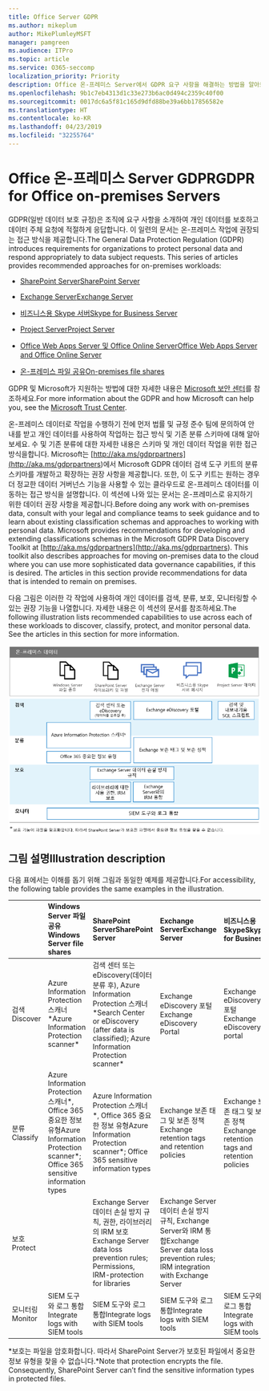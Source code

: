```yaml
---
title: Office Server GDPR
ms.author: mikeplum
author: MikePlumleyMSFT
manager: pamgreen
ms.audience: ITPro
ms.topic: article
ms.service: O365-seccomp
localization_priority: Priority
description: Office 온-프레미스 Server에서 GDPR 요구 사항을 해결하는 방법을 알아보세요.
ms.openlocfilehash: 9b1c7eb4313d1c33e273b6ac0d494c2359c40f00
ms.sourcegitcommit: 0017dc6a5f81c165d9dfd88be39a6bb17856582e
ms.translationtype: HT
ms.contentlocale: ko-KR
ms.lasthandoff: 04/23/2019
ms.locfileid: "32255764"
---
```

# <a name="gdpr-for-office-on-premises-servers"></a><span data-ttu-id="a9a03-103">Office 온-프레미스 Server GDPR</span><span class="sxs-lookup"><span data-stu-id="a9a03-103">GDPR for Office on-premises Servers</span></span>

<span data-ttu-id="a9a03-p101">GDPR(일반 데이터 보호 규정)은 조직에 요구 사항을 소개하여 개인 데이터를 보호하고 데이터 주체 요청에 적절하게 응답합니다. 이 일련의 문서는 온-프레미스 작업에 권장되는 접근 방식을 제공합니다.</span><span class="sxs-lookup"><span data-stu-id="a9a03-p101">The General Data Protection Regulation (GDPR) introduces requirements for organizations to protect personal data and respond appropriately to data subject requests. This series of articles provides recommended approaches for on-premises workloads:</span></span>

-   [<span data-ttu-id="a9a03-106">SharePoint Server</span><span class="sxs-lookup"><span data-stu-id="a9a03-106">SharePoint Server</span></span>](gdpr-for-sharepoint-server.md)

-   [<span data-ttu-id="a9a03-107">Exchange Server</span><span class="sxs-lookup"><span data-stu-id="a9a03-107">Exchange Server</span></span>](gdpr-for-exchange-server.md)

-   [<span data-ttu-id="a9a03-108">비즈니스용 Skype 서버</span><span class="sxs-lookup"><span data-stu-id="a9a03-108">Skype for Business Server</span></span>](gdpr-for-skype-for-business-server.md)

-   [<span data-ttu-id="a9a03-109">Project Server</span><span class="sxs-lookup"><span data-stu-id="a9a03-109">Project Server</span></span>](gdpr-for-project-server.md)

-   [<span data-ttu-id="a9a03-110">Office Web Apps Server 및 Office Online Server</span><span class="sxs-lookup"><span data-stu-id="a9a03-110">Office Web Apps Server and Office Online Server</span></span>](gdpr-for-office-online-server.md)

-   [<span data-ttu-id="a9a03-111">온-프레미스 파일 공유</span><span class="sxs-lookup"><span data-stu-id="a9a03-111">On-premises file shares</span></span>](gdpr-for-on-premises-file-shares.md)

<span data-ttu-id="a9a03-112">GDPR 및 Microsoft가 지원하는 방법에 대한 자세한 내용은 [Microsoft 보안 센터](https://www.microsoft.com/ko-KR/TrustCenter/Privacy/gdpr/default.aspx)를 참조하세요.</span><span class="sxs-lookup"><span data-stu-id="a9a03-112">For more information about the GDPR and how Microsoft can help you, see the [Microsoft Trust Center](https://www.microsoft.com/ko-KR/TrustCenter/Privacy/gdpr/default.aspx).</span></span>

<span data-ttu-id="a9a03-p102">온-프레미스 데이터로 작업을 수행하기 전에 먼저 법률 및 규정 준수 팀에 문의하여 안내를 받고 개인 데이터를 사용하여 작업하는 접근 방식 및 기존 분류 스키마에 대해 알아보세요. 수 및 기존 분류에 대한 자세한 내용은  스키마 및 개인 데이터 작업을 위한 접근 방식을합니다. Microsoft는 [http://aka.ms/gdprpartners](<http://aka.ms/gdprpartners>)에서 Microsoft GDPR 데이터 검색 도구 키트의 분류 스키마를 개발하고 확장하는 권장 사항을 제공합니다. 또한, 이 도구 키트는 원하는 경우 더 정교한 데이터 거버넌스 기능을 사용할 수 있는 클라우드로 온-프레미스 데이터를 이동하는 접근 방식을 설명합니다. 이 섹션에 나와 있는 문서는 온-프레미스로 유지하기 위한 데이터 권장 사항을 제공합니다.</span><span class="sxs-lookup"><span data-stu-id="a9a03-p102">Before doing any work with on-premises data, consult with your legal and compliance teams to seek guidance and to learn about existing classification schemas and approaches to working with personal data. Microsoft provides recommendations for developing and extending classifications schemas in the Microsoft GDPR Data Discovery Toolkit at [http://aka.ms/gdprpartners](<http://aka.ms/gdprpartners>). This toolkit also describes approaches for moving on-premises data to the cloud where you can use more sophisticated data governance capabilities, if this is desired. The articles in this section provide recommendations for data that is intended to remain on premises.</span></span>

<span data-ttu-id="a9a03-p103">다음 그림은 이러한 각 작업에 사용하여 개인 데이터를 검색, 분류, 보호, 모니터링할 수 있는 권장 기능을 나열합니다. 자세한 내용은 이 섹션의 문서를 참조하세요.</span><span class="sxs-lookup"><span data-stu-id="a9a03-p103">The following illustration lists recommended capabilities to use across each of these workloads to discover, classify, protect, and monitor personal data. See the articles in this section for more information.</span></span>

![](media/gdpr-for-office-servers-image1.png)

## <a name="illustration-description"></a><span data-ttu-id="a9a03-119">그림 설명</span><span class="sxs-lookup"><span data-stu-id="a9a03-119">Illustration description</span></span>

<span data-ttu-id="a9a03-120">다음 표에서는 이해를 돕기 위해 그림과 동일한 예제를 제공합니다.</span><span class="sxs-lookup"><span data-stu-id="a9a03-120">For accessibility, the following table provides the same examples in the illustration.</span></span>

|             |<span data-ttu-id="a9a03-121">Windows Server 파일 공유</span><span class="sxs-lookup"><span data-stu-id="a9a03-121">Windows Server file shares</span></span>|<span data-ttu-id="a9a03-122">SharePoint Server</span><span class="sxs-lookup"><span data-stu-id="a9a03-122">SharePoint Server</span></span>|<span data-ttu-id="a9a03-123">Exchange Server</span><span class="sxs-lookup"><span data-stu-id="a9a03-123">Exchange Server</span></span>|<span data-ttu-id="a9a03-124">비즈니스용 Skype</span><span class="sxs-lookup"><span data-stu-id="a9a03-124">Skype for Business</span></span>|<span data-ttu-id="a9a03-125">Project Server</span><span class="sxs-lookup"><span data-stu-id="a9a03-125">Project Server</span></span>|
|:------------|:-------------------------|:----------------|:--------------|:-----------------|:-------------|
|<span data-ttu-id="a9a03-126">검색</span><span class="sxs-lookup"><span data-stu-id="a9a03-126">Discover</span></span>|<span data-ttu-id="a9a03-127">Azure Information Protection 스캐너\*</span><span class="sxs-lookup"><span data-stu-id="a9a03-127">Azure Information Protection scanner\*</span></span>|<span data-ttu-id="a9a03-128">검색 센터 또는 eDiscovery(데이터 분류 후), Azure Information Protection 스캐너\*</span><span class="sxs-lookup"><span data-stu-id="a9a03-128">Search Center or eDiscovery (after data is classified); Azure Information Protection scanner\*</span></span>|<span data-ttu-id="a9a03-129">Exchange eDiscovery 포털</span><span class="sxs-lookup"><span data-stu-id="a9a03-129">Exchange eDiscovery Portal</span></span>|<span data-ttu-id="a9a03-130">Exchange eDiscovery 포털</span><span class="sxs-lookup"><span data-stu-id="a9a03-130">Exchange eDiscovery portal</span></span>|<span data-ttu-id="a9a03-131">검색 및 내보내기용 SQL 스크립트</span><span class="sxs-lookup"><span data-stu-id="a9a03-131">SQL scripts for discovery and exporting</span></span>|
|<span data-ttu-id="a9a03-132">분류</span><span class="sxs-lookup"><span data-stu-id="a9a03-132">Classify</span></span>|<span data-ttu-id="a9a03-133">Azure Information Protection 스캐너\*, Office 365 중요한 정보 유형</span><span class="sxs-lookup"><span data-stu-id="a9a03-133">Azure Information Protection scanner\*; Office 365 sensitive information types</span></span>|<span data-ttu-id="a9a03-134">Azure Information Protection 스캐너\*, Office 365 중요한 정보 유형</span><span class="sxs-lookup"><span data-stu-id="a9a03-134">Azure Information Protection scanner\*; Office 365 sensitive information types</span></span>|<span data-ttu-id="a9a03-135">Exchange 보존 태그 및 보존 정책</span><span class="sxs-lookup"><span data-stu-id="a9a03-135">Exchange retention tags and retention policies</span></span>|<span data-ttu-id="a9a03-136">Exchange 보존 태그 및 보존 정책</span><span class="sxs-lookup"><span data-stu-id="a9a03-136">Exchange retention tags and retention policies</span></span>||
|<span data-ttu-id="a9a03-137">보호</span><span class="sxs-lookup"><span data-stu-id="a9a03-137">Protect</span></span>||<span data-ttu-id="a9a03-138">Exchange Server 데이터 손실 방지 규칙, 권한, 라이브러리의 IRM 보호</span><span class="sxs-lookup"><span data-stu-id="a9a03-138">Exchange Server data loss prevention rules; Permissions, IRM-protection for libraries</span></span>|<span data-ttu-id="a9a03-139">Exchange Server 데이터 손실 방지 규칙, Exchange Server와 IRM 통합</span><span class="sxs-lookup"><span data-stu-id="a9a03-139">Exchange Server data loss prevention rules; IRM integration with Exchange Server</span></span>|||
|<span data-ttu-id="a9a03-140">모니터링</span><span class="sxs-lookup"><span data-stu-id="a9a03-140">Monitor</span></span>|<span data-ttu-id="a9a03-141">SIEM 도구와 로그 통합</span><span class="sxs-lookup"><span data-stu-id="a9a03-141">Integrate logs with SIEM tools</span></span>|<span data-ttu-id="a9a03-142">SIEM 도구와 로그 통합</span><span class="sxs-lookup"><span data-stu-id="a9a03-142">Integrate logs with SIEM tools</span></span>|<span data-ttu-id="a9a03-143">SIEM 도구와 로그 통합</span><span class="sxs-lookup"><span data-stu-id="a9a03-143">Integrate logs with SIEM tools</span></span>|<span data-ttu-id="a9a03-144">SIEM 도구와 로그 통합</span><span class="sxs-lookup"><span data-stu-id="a9a03-144">Integrate logs with SIEM tools</span></span>|<span data-ttu-id="a9a03-145">SIEM 도구와 로그 통합</span><span class="sxs-lookup"><span data-stu-id="a9a03-145">Integrate logs with SIEM tools</span></span>|

<span data-ttu-id="a9a03-p104">\*보호는 파일을 암호화합니다. 따라서 SharePoint Server가 보호된 파일에서 중요한 정보 유형을 찾을 수 없습니다.</span><span class="sxs-lookup"><span data-stu-id="a9a03-p104">\*Note that protection encrypts the file. Consequently, SharePoint Server can’t find the sensitive information types in protected files.</span></span>
